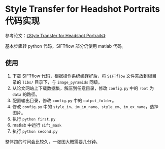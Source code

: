 # Style Transfer for Headshot Portraits 代码实现

参考论文：[《Style Transfer for Headshot Portraits》](http://people.csail.mit.edu/yichangshih/portrait_web/)

基本步骤转 python 代码，SIFTflow 部分仍使用 matlab 代码。

## 使用

1. 下载 SIFTflow 代码，根据操作系统编译好后，将 `SIFTflow` 文件夹放到根目录的 `libs/` 目录下，与 `image_pyramids` 同级。
2. 从论文网站上下载数据集，解压到任意目录，修改 `config.py` 中的 `root` 为 `data` 的路径。
3. 配置输出目录，修改 `config.py` 中的 `output_folder`。
4. 修改 `config.py` 中的 `style_in`、`im_in_name`、`style_ex`、`im_ex_name`，选择图片。
5. 执行 `python first.py`
6. matlab 中运行 `sift_mask`
7. 执行 `python second.py`

整体跑的时间会比较久，一张图大概需要几分钟。
